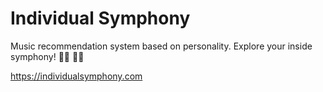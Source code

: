 # Individual Symphony

Music recommendation system based on personality. Explore your inside symphony! 👩‍🎤 👨‍🎤

https://individualsymphony.com
